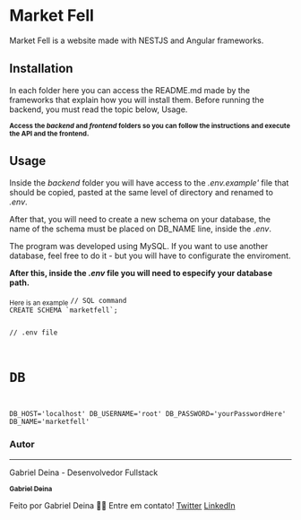 <h1>Market Fell</h1>

<p>Market Fell is a website made with NESTJS and Angular frameworks.</p>

<h2>Installation</h2>
<p>In each folder here you can access the README.md made by the frameworks that explain how you will install them. Before running the backend, you must read the topic below, Usage.</p>
<b><sub>Access the <i>backend</i> and <i>frontend</i> folders so you can follow the instructions and execute the API and the frontend.</sub></b>

<h2>Usage</h2>
<p>Inside the <i>backend</i> folder you will have access to the <i>.env.example'</i> file that should be copied, pasted at the same level of directory and renamed to <i>.env</i>.</p>
<p>After that, you will need to create a new schema on your database, the name of the schema must be placed on DB_NAME line, inside the <i>.env</i>.</p>

<p>The program was developed using MySQL. If you want to use another database, feel free to do it - but you will have to configurate the enviroment.</p>

<p><b>After this, inside the <i>.env</i> file you will need to especify your database path.</b></p>
<sub>Here is an example</sub>
<code>// SQL command
CREATE SCHEMA `marketfell`;

// .env file

# DB

DB_HOST='localhost'
DB_USERNAME='root'
DB_PASSWORD='yourPasswordHere'
DB_NAME='marketfell'
</code>

### Autor

---

<p>Gabriel Deina - Desenvolvedor Fullstack</p>

<a href="https://www.linkedin.com/in/gabriel-deina/"><sub><b>Gabriel Deina</b></sub></a>

Feito por Gabriel Deina 👋🏽 Entre em contato!
[Twitter](https://twitter.com/gabrieldeina)
[LinkedIn](https://www.linkedin.com/in/gabriel-deina/)
<a>
